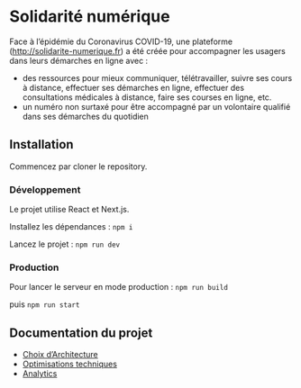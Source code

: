 # Solidarité numérique

Face à l’épidémie du Coronavirus COVID-19, une plateforme (http://solidarite-numerique.fr) a été créée pour accompagner les usagers dans leurs démarches en ligne avec :

- des ressources pour mieux communiquer, télétravailler, suivre ses cours à distance, effectuer ses démarches en ligne, effectuer des consultations médicales à distance, faire ses courses en ligne, etc.
- un numéro non surtaxé pour être accompagné par un volontaire qualifié dans ses démarches du quotidien

## Installation

Commencez par cloner le repository.

### Développement

Le projet utilise React et Next.js.

Installez les dépendances :
`npm i`

Lancez le projet :
`npm run dev`

### Production

Pour lancer le serveur en mode production :
`npm run build`

puis
`npm run start`

## Documentation du projet

- [Choix d’Architecture](/documentation/architecture.md)
- [Optimisations techniques](/documentation/optimisations.md)
- [Analytics](/documentation/analytics.md)

